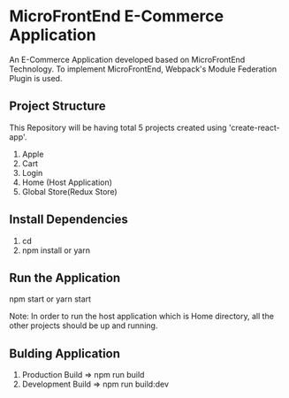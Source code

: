 # MicroFrontEnd E-Commerce Application

An E-Commerce Application developed based on MicroFrontEnd Technology.
To implement MicroFrontEnd, Webpack's Module Federation Plugin is used.

## Project Structure

This Repository will be having total 5 projects created using 'create-react-app'.

1. Apple
2. Cart
3. Login
4. Home (Host Application)
5. Global Store(Redux Store)

## Install Dependencies

1. cd <directory>
2. npm install or yarn

## Run the Application

npm start or yarn start

Note: In order to run the host application which is Home directory, all the other projects should be up and running.

## Bulding Application

1. Production Build => npm run build
2. Development Build => npm run build:dev
